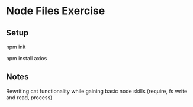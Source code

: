 # Node Files Exercise

## Setup 
npm init

npm install axios

## Notes
Rewriting cat functionality while gaining basic node skills (require, fs write and read, process)
